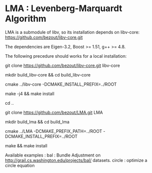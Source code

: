 # LMA : Levenberg-Marquardt Algorithm

LMA is a submodule of libv, so its installation depends on libv-core: https://github.com/bezout/libv-core.git

The dependencies are Eigen-3.2, Boost >= 1.51, g++ >= 4.8.

The following precedure should works for a local installation:

git clone https://github.com/bezout/libv-core.git libv-core

mkdir build_libv-core && cd build_libv-core

cmake ../libv-core -DCMAKE_INSTALL_PREFIX=../ROOT 

make -j4 && make install

cd ..

git clone https://github.com/bezout/LMA.git LMA

mkdir build_lma && cd build_lma

cmake ../LMA -DCMAKE_PREFIX_PATH=../ROOT -DCMAKE_INSTALL_PREFIX=../ROOT

make && make install

Available examples :
  bal : Bundle Adjustment on http://grail.cs.washington.edu/projects/bal/ datasets.
  circle : optimize a circle equation
